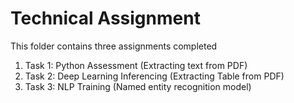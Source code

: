 # Technical Assignment

This folder contains three assignments completed
1. Task 1: Python Assessment (Extracting text from PDF)
2. Task 2: Deep Learning Inferencing (Extracting Table from PDF)
3. Task 3: NLP Training (Named entity recognition model)
